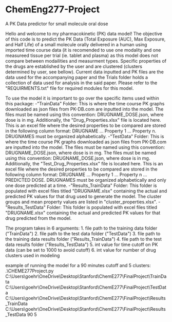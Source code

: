# ChemEng277-Project
A PK Data predictor for small molecule oral dose

Hello and welcome to my pharmacokinetic (PK) data model! The objective of this code is to predict the PK Data (Total Exposure (AUC), Max Exposure,
and Half Life) of a small molecule orally delivered in a human using imported time course data (it is recomended to use one modality and one measureed tissue
per trial (ie. tablet and plasma) as this model does not compare between modailities and measurment types.
Specific properties of the drugs are established by the user and are clustered (clusters determined by user, see bellow). Current data inputted 
and PK files are the data used for the accompanying paper and the Trials folder holds a collection of data used for analysis in the said paper. Please refer 
to the "REQUIRMENTS.txt" file for required modules for this model.

To use the model it is important to go over the specific items used within this package:
-"TrainData" Folder:
    This is where the time course PK graphs downloaded as json files from PK-DB.com are inputted into the model.
    The files must be named using this convention: DRUGNAME_DOSE.json, where dose is in mg.
    Additionally, the "Drug_Properties.xlsx" file is located here. This is an excel file where the desired properties to
    be compared are stored in the following column format: DRUGNAME ... Property 1 ... Property n. DRUGNAMES must be
    organized alphabetically.
-"TestData" Folder:
    This is where the time course PK graphs downloaded as json files from PK-DB.com are inputted into the model.
    The files must be named using this convention: DRUGNAME_DOSE.json, where dose is in mg. The files must be named
    using this convention: DRUGNAME_DOSE.json, where dose is in mg.
    Additionally, the "Test_Drug_Properties.xlsx" file is located here. This is an excel file where the desired
    properties to be compared are stored in the following column format: DRUGNAME ... Property 1 ... Property n ...
    PREDICTED DOSE. DRUGNAMES must be organized alphabetically and only one dose predicted at a time.
-"Results_TrainData" Folder:
    This folder is populated with excel files titled "DRUGNAME.xlsx" containing the actual and predicted PK values
    for that drug used to generate the model. The cluster groups and mean property values are listed
    in "cluster_properties.xlsx".
-"Results_TestData" Folder:
    This folder is populated with excel files titled "DRUGNAME.xlsx" containing the actual and predicted PK values
    for that drug predicted from the model.

The program takes in 6 arguments:
    1. file path to the training data folder ("TrainData")
    2. file path to the test data folder ("TestData")
    3. file path to the training data results folder ("Results_TrainData")
    4. file path to the test data results folder ("Results_TestData")
    5. int value for time cutoff on PK data (can be set to 1000 to avoid cutoff)
    6. int value for number of drug clusters used in modeling

example of running the model for a 90 minutes cutoff and 5 clusters:
.\CHEME277Project.py
C:\Users\goehr\OneDrive\Desktop\Stanford\ChemE277\FinalProject\TrainData
C:\Users\goehr\OneDrive\Desktop\Stanford\ChemE277\FinalProject\TestData
C:\Users\goehr\OneDrive\Desktop\Stanford\ChemE277\FinalProject\Results_TrainData
C:\Users\goehr\OneDrive\Desktop\Stanford\ChemE277\FinalProject\Results_TestData
90
5
